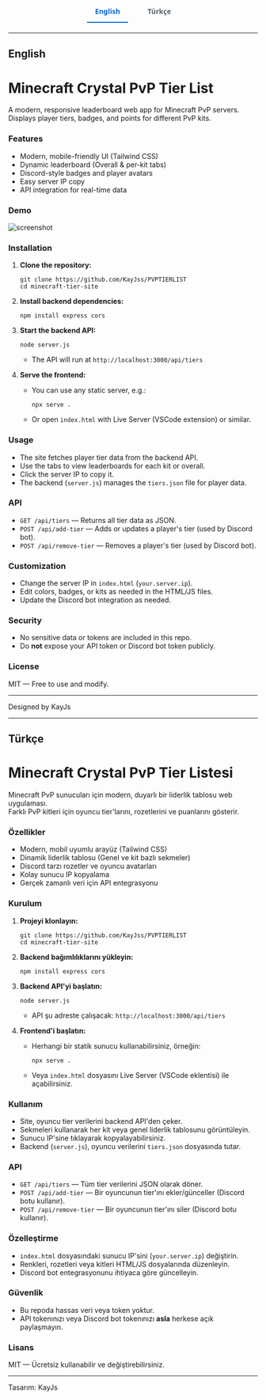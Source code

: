 <!-- Tabs: English | Türkçe -->

<div style="text-align:center; font-family: 'Segoe UI', Tahoma, Geneva, Verdana, sans-serif; margin: 20px 0;">
  <a href="#english" 
     aria-current="page"
     style="
       display: inline-block;
       padding: 12px 16px;
       margin: 0 10px;
       color: #0366d6;
       font-weight: 600;
       text-decoration: none;
       border-bottom: 2px solid #0366d6;
       cursor: pointer;
     "
  >
    English
  </a>
  <a href="#türkçe" 
     style="
       display: inline-block;
       padding: 12px 16px;
       margin: 0 10px;
       color: #586069;
       font-weight: 600;
       text-decoration: none;
       border-bottom: 2px solid transparent;
       cursor: pointer;
     "
  >
    Türkçe
  </a>
</div>


---

## <a id="english"></a>English

# Minecraft Crystal PvP Tier List

A modern, responsive leaderboard web app for Minecraft PvP servers.  
Displays player tiers, badges, and points for different PvP kits.

### Features

- Modern, mobile-friendly UI (Tailwind CSS)
- Dynamic leaderboard (Overall & per-kit tabs)
- Discord-style badges and player avatars
- Easy server IP copy
- API integration for real-time data

### Demo

![screenshot](https://i.imgur.com/1Q9Z1ZB.png) <!-- Replace with your own screenshot if needed -->

### Installation

1. **Clone the repository:**
   ```
   git clone https://github.com/KayJss/PVPTIERLIST
   cd minecraft-tier-site
   ```

2. **Install backend dependencies:**
   ```
   npm install express cors
   ```

3. **Start the backend API:**
   ```
   node server.js
   ```
   - The API will run at `http://localhost:3000/api/tiers`

4. **Serve the frontend:**
   - You can use any static server, e.g.:
     ```
     npx serve .
     ```
   - Or open `index.html` with Live Server (VSCode extension) or similar.

### Usage

- The site fetches player tier data from the backend API.
- Use the tabs to view leaderboards for each kit or overall.
- Click the server IP to copy it.
- The backend (`server.js`) manages the `tiers.json` file for player data.

### API

- `GET /api/tiers` — Returns all tier data as JSON.
- `POST /api/add-tier` — Adds or updates a player's tier (used by Discord bot).
- `POST /api/remove-tier` — Removes a player's tier (used by Discord bot).

### Customization

- Change the server IP in `index.html` (`your.server.ip`).
- Edit colors, badges, or kits as needed in the HTML/JS files.
- Update the Discord bot integration as needed.

### Security

- No sensitive data or tokens are included in this repo.
- Do **not** expose your API token or Discord bot token publicly.

### License

MIT — Free to use and modify.

---
Designed by KayJs

---

## <a id="türkçe"></a>Türkçe

# Minecraft Crystal PvP Tier Listesi

Minecraft PvP sunucuları için modern, duyarlı bir liderlik tablosu web uygulaması.  
Farklı PvP kitleri için oyuncu tier'larını, rozetlerini ve puanlarını gösterir.

### Özellikler

- Modern, mobil uyumlu arayüz (Tailwind CSS)
- Dinamik liderlik tablosu (Genel ve kit bazlı sekmeler)
- Discord tarzı rozetler ve oyuncu avatarları
- Kolay sunucu IP kopyalama
- Gerçek zamanlı veri için API entegrasyonu

### Kurulum

1. **Projeyi klonlayın:**
   ```
   git clone https://github.com/KayJss/PVPTIERLIST
   cd minecraft-tier-site
   ```

2. **Backend bağımlılıklarını yükleyin:**
   ```
   npm install express cors
   ```

3. **Backend API'yi başlatın:**
   ```
   node server.js
   ```
   - API şu adreste çalışacak: `http://localhost:3000/api/tiers`

4. **Frontend'i başlatın:**
   - Herhangi bir statik sunucu kullanabilirsiniz, örneğin:
     ```
     npx serve .
     ```
   - Veya `index.html` dosyasını Live Server (VSCode eklentisi) ile açabilirsiniz.

### Kullanım

- Site, oyuncu tier verilerini backend API'den çeker.
- Sekmeleri kullanarak her kit veya genel liderlik tablosunu görüntüleyin.
- Sunucu IP'sine tıklayarak kopyalayabilirsiniz.
- Backend (`server.js`), oyuncu verilerini `tiers.json` dosyasında tutar.

### API

- `GET /api/tiers` — Tüm tier verilerini JSON olarak döner.
- `POST /api/add-tier` — Bir oyuncunun tier'ını ekler/günceller (Discord botu kullanır).
- `POST /api/remove-tier` — Bir oyuncunun tier'ını siler (Discord botu kullanır).

### Özelleştirme

- `index.html` dosyasındaki sunucu IP'sini (`your.server.ip`) değiştirin.
- Renkleri, rozetleri veya kitleri HTML/JS dosyalarında düzenleyin.
- Discord bot entegrasyonunu ihtiyaca göre güncelleyin.

### Güvenlik

- Bu repoda hassas veri veya token yoktur.
- API tokenınızı veya Discord bot tokenınızı **asla** herkese açık paylaşmayın.

### Lisans

MIT — Ücretsiz kullanabilir ve değiştirebilirsiniz.

---
Tasarım: KayJs
